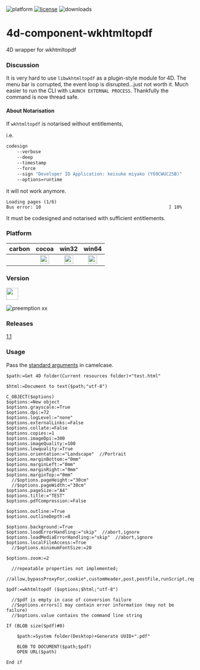 ![platform](https://img.shields.io/static/v1?label=platform&message=osx-64%20|%20win-32%20|%20win-64&color=blue)
[![license](https://img.shields.io/github/license/miyako/4d-component-wkhtmltopdf)](LICENSE)
![downloads](https://img.shields.io/github/downloads/miyako/4d-component-wkhtmltopdf/total)

# 4d-component-wkhtmltopdf
4D wrapper for wkhtmltopdf

### Discussion

It is very hard to use ``libwkhtmltopdf`` as a plugin-style module for 4D. The menu bar is corrupted, the event loop is disrupted...just not worth it. Much easier to run the CLI with ``LAUNCH EXTERNAL PROCESS``. Thankfully the command is now thread safe. 

#### About Notarisation

If ``wkhtmltopdf`` is notarised without entitlements,

i.e.

```sh
codesign 
	--verbose 
	--deep 
	--timestamp
	--force 
	--sign "Developer ID Application: keisuke miyako (Y69CWUC25B)" 
	--options=runtime 
```

it will not work anymore.

```
Loading pages (1/6)
Bus error: 10                                                ] 10%
```

It must be codesigned and notarised with sufficient entitlements.

### Platform

| carbon | cocoa | win32 | win64 |
|:------:|:-----:|:---------:|:---------:|
||<img src="https://cloud.githubusercontent.com/assets/1725068/22371562/1b091f0a-e4db-11e6-8458-8653954a7cce.png" width="24" height="24" />|<img src="https://cloud.githubusercontent.com/assets/1725068/22371562/1b091f0a-e4db-11e6-8458-8653954a7cce.png" width="24" height="24" />|<img src="https://cloud.githubusercontent.com/assets/1725068/22371562/1b091f0a-e4db-11e6-8458-8653954a7cce.png" width="24" height="24" />|

### Version

<img src="https://user-images.githubusercontent.com/1725068/41266195-ddf767b2-6e30-11e8-9d6b-2adf6a9f57a5.png" width="32" height="32" />

![preemption xx](https://user-images.githubusercontent.com/1725068/41327179-4e839948-6efd-11e8-982b-a670d511e04f.png)

### Releases

[1.1](https://github.com/miyako/4d-component-wkhtmltopdf/releases/tag/1.1) 

### Usage

Pass the [standard arguments](https://wkhtmltopdf.org/usage/wkhtmltopdf.txt) in camelcase.

```
$path:=Get 4D folder(Current resources folder)+"test.html"

$html:=Document to text($path;"utf-8")

C_OBJECT($options)
$options:=New object
$options.grayscale:=True
$options.dpi:=72
$options.logLevel:="none"
$options.externalLinks:=False
$options.collate:=False
$options.copies:=1
$options.imageDpi:=300
$options.imageQuality:=100
$options.lowquality:=True
$options.orientation:="Landscape"  //Portrait
$options.marginBottom:="0mm"
$options.marginLeft:="0mm"
$options.marginRight:="0mm"
$options.marginTop:="0mm"
  //$options.pageHeight:="30cm"
  //$options.pageWidth:="30cm"
$options.pageSize:="A4"
$options.title:="TEST"
$options.pdfCompression:=False

$options.outline:=True
$options.outlineDepth:=8

$options.background:=True
$options.loadErrorHandling:="skip"  //abort,ignore
$options.loadMediaErrorHandling:="skip"  //abort,ignore
$options.localFileAccess:=True
  //$options.minimumFontSize:=20

$options.zoom:=2

  //repeatable properties not implemented;
  //allow,bypassProxyFor,cookie*,customHeader,post,postFile,runScript,replace

$pdf:=wkhtmltopdf ($options;$html;"utf-8")

  //$pdf is empty in case of conversion failure
  //$options.errors[] may contain error information (may not be failure)
  //$options.value contains the command line string

If (BLOB size($pdf)#0)
	
	$path:=System folder(Desktop)+Generate UUID+".pdf"
	
	BLOB TO DOCUMENT($path;$pdf)
	OPEN URL($path)
	
End if 
```
